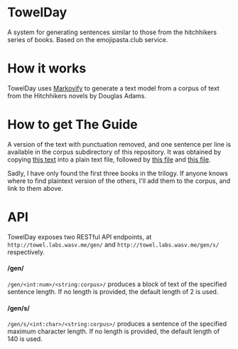 # TowelDay
A system for generating sentences similar to those from the hitchhikers series of books. Based on the emojipasta.club service.

# How it works
TowelDay uses [Markovify](https://github.com/jsvine/markovify) to generate a text model from a corpus of text from the Hitchhikers novels by Douglas Adams.

# How to get The Guide
A version of the text with punctuation removed, and one sentence per line is available in the corpus subdirectory of this repository. It was obtained by copying [this text](http://www.induceddyslexia.com/douglasadams.htm) into a plain text file,
followed by [this file](http://www.textfiles.com/stories/hitch2.txt) and [this file](http://www.textfiles.com/stories/hitch3.txt).

Sadly, I have only found the first three books in the trilogy. If anyone knows where to find plaintext version of the others, I'll add them to the corpus, and link to them above.

# API
TowelDay exposes two RESTful API endpoints, at `http://towel.labs.wasv.me/gen/` and `http://towel.labs.wasv.me/gen/s/` respectively.

#### /gen/
`/gen/<int:num>/<string:corpus>/` produces a block of text of the specified sentence length. If no length is provided, the default length of 2 is used.

#### /gen/s/
`/gen/s/<int:char>/<string:corpus>/` produces a sentence of the specified maximum character length. If no length is provided, the default length of 140 is used.
